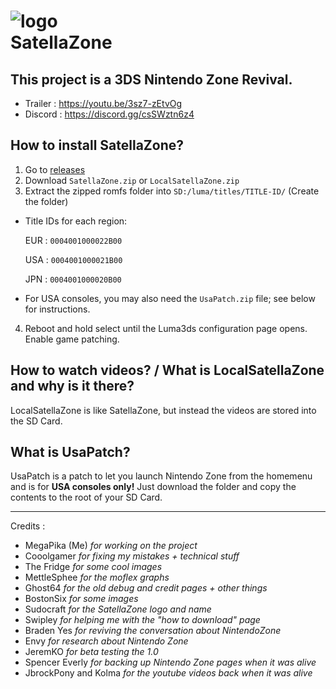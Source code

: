 # ![logo](https://user-images.githubusercontent.com/3537180/183417516-ff1615e3-6bfb-44cc-8aad-d0bd5d7b31a0.png)<br />SatellaZone
## This project is a 3DS Nintendo Zone Revival.  
* Trailer : https://youtu.be/3sz7-zEtvOg 
* Discord : https://discord.gg/csSWztn6z4  

## How to install SatellaZone?

1. Go to [releases](https://github.com/MegaPika/SatellaZone/releases/latest)
2. Download `SatellaZone.zip` or `LocalSatellaZone.zip`
3. Extract the zipped romfs folder into `SD:/luma/titles/TITLE-ID/` (Create the folder)
* Title IDs for each region:

    EUR : `0004001000022B00`

    USA : `0004001000021B00`

    JPN : `0004001000020B00`

* For USA consoles, you may also need the `UsaPatch.zip` file; see below for instructions.
4. Reboot and hold select until the Luma3ds configuration page opens. Enable game patching.

## How to watch videos? / What is LocalSatellaZone and why is it there?
LocalSatellaZone is like SatellaZone, but instead the videos are stored into the SD Card.

## What is UsaPatch?

UsaPatch is a patch to let you launch Nintendo Zone from the homemenu and is for **USA consoles only!** Just download the folder and copy the contents to the root of your SD Card.

---
Credits : 
* MegaPika (Me) *for working on the project*
* Cooolgamer *for fixing my mistakes + technical stuff*
* The Fridge *for some cool images*
* MettleSphee *for the moflex graphs*
* Ghost64 *for the old debug and credit pages + other things*
* BostonSix *for some images*
* Sudocraft *for the SatellaZone logo and name*
* Swipley *for helping me with the "how to download" page*
* Braden Yes *for reviving the conversation about NintendoZone*
* Envy *for research about Nintendo Zone*
* JeremKO *for beta testing the 1.0*
* Spencer Everly *for backing up Nintendo Zone pages when it was alive*
* JbrockPony and Kolma *for the youtube videos back when it was alive*
